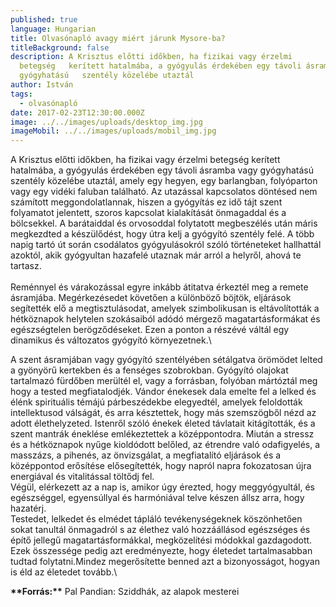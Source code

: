 ```yaml
---
published: true
language: Hungarian
title: Olvasónapló avagy miért járunk Mysore-ba?
titleBackground: false
description: A Krisztus előtti időkben, ha fizikai vagy érzelmi
  betegség   kerített hatalmába, a gyógyulás érdekében egy távoli ásramba vagy
  gyógyhatású   szentély közelébe utaztál
author: István
tags:
  - olvasónapló
date: 2017-02-23T12:30:00.000Z
image: ../../images/uploads/desktop_img.jpg
imageMobil: ../../images/uploads/mobil_img.jpg
---
```

A Krisztus előtti időkben, ha fizikai vagy érzelmi betegség kerített hatalmába, a gyógyulás érdekében egy távoli ásramba vagy gyógyhatású szentély közelébe utaztál, amely egy hegyen, egy barlangban, folyóparton vagy egy vidéki faluban található. Az utazással kapcsolatos döntésed nem számított meggondolatlannak, hiszen a gyógyítás ez idő tájt szent folyamatot jelentett, szoros kapcsolat kialakítását önmagaddal és a bölcsekkel. A barátaiddal és orvosoddal folytatott megbeszélés után máris megkezdted a készülődést, hogy útra kelj a gyógyító szentély felé. A több napig tartó út során csodálatos gyógyulásokról szóló történeteket hallhattál azoktól, akik gyógyultan hazafelé utaznak már arról a helyről, ahová te tartasz.\
\
Reménnyel és várakozással egyre inkább átitatva érkeztél meg a remete ásramjába. Megérkezésedet követően a különböző böjtök, eljárások segítették elő a megtisztulásodat, amelyek szimbolikusan is eltávolították a hétköznapok helytelen szokásaiból adódó mérgező magatartásformákat és egészségtelen berögződéseket. Ezen a ponton a részévé váltál egy dinamikus és változatos gyógyító környezetnek.\

A szent ásramjában vagy gyógyító szentélyében sétálgatva örömödet lelted a gyönyörű kertekben és a fenséges szobrokban. Gyógyító olajokat tartalmazó fürdőben merültél el, vagy a forrásban, folyóban mártóztál meg hogy a tested megfiatalodjék. Vándor énekesek dala emelte fel a lelked és élénk spirituális témájú párbeszédekbe elegyedtél, amelyek feloldották intellektusod válságát, és arra késztettek, hogy más szemszögből nézd az adott élethelyzeted. Istenről szóló énekek életed távlatait kitágították, és a szent mantrák éneklése emlékeztettek a középpontodra. Miután a stressz és a hétköznapok nyűge kioldódott belőled, az étrendre való odafigyelés, a masszázs, a pihenés, az önvizsgálat, a megfiatalító eljárások és a középpontod erősítése elősegítették, hogy napról napra fokozatosan újra energiával és vitalitással töltődj fel.
\
Végül, elérkezett az a nap is, amikor úgy érezted, hogy meggyógyultál, és egészséggel, egyensúllyal és harmóniával telve készen állsz arra, hogy hazatérj.
\
Testedet, lelkedet és elmédet tápláló tevékenységeknek köszönhetően sokat tanultál önmagadról s az élethez való hozzáállásod egészséges és építő jellegű magatartásformákkal, megközelítési módokkal gazdagodott. Ezek összessége pedig azt eredményezte, hogy életedet tartalmasabban tudtad folytatni.Mindez megerősítette benned azt a bizonyosságot, hogyan is éld az életedet tovább.\

**\*\*Forrás:\*\*** Pal Pandian: Sziddhák, az alapok mesterei
